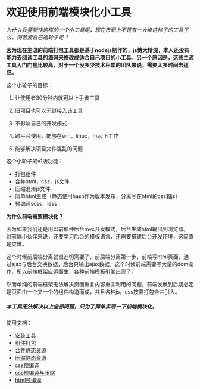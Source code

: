 # 欢迎使用前端模块化小工具

*为什么我要制作这样的一个小工具呢，现在市面上不是有一大堆这样子的工具了么，何苦要自己造轮子呢？*

**因为现在主流的前端打包工具都是基于nodejs制作的，js博大精深，本人还没有能力去阅读工具的源码来修改成适合自己项目的小工具。另一个原因是，这些主流工具入门门槛比较高，对于一个没多少技术积累的团队来说，需要太多时间去适应。**

这个小轮子的目标：

1. 让使用者30分钟内就可以上手该工具

2. 旧项目也可以无缝接入该工具

3. 不影响自己的开发模式

4. 跨平台使用，能够在win，linux，mac下工作

5. 能够解决项目文件混乱的问题

这个小轮子的v1版功能：
- 打包组件
- 合并html，css，js文件
- 压缩混淆js文件
- 简单html生成（静态使用hash作为版本发布，分离写在html的css和js）
- 预编译scss，less

**为什么前端需要模块化？**

因为如果我们还是用以前那种后台mvc开发模式，后台生成html输出到浏览器。对前端小伙伴来说，还要学习后台的模板语言，还需要搭建后台开发环境，这简直是灾难。

这个时候前后端分离就很迫切需要了，前后端分离第一步，前端写html页面，通过ajax与后台交换数据，后台只输出ajax数据。这个时候前端需要写大量的dom操作，所以前端框架应运而生，各种前端模板引擎出现了。

然而单纯的前端框架无法解决页面重复内容重复利用的问题，前端发展到后期必定是页面由一个又一个的组件构造而成，并且各种js，css按需打包合并引入。

##### 本工具无法解决以上全部问题，只为了简单实现一下前端模块化。

使用文档：
- [安装工具](https://github.com/yubang/modular_front/blob/master/doc/install.md "安装工具")
- [组件打包](https://github.com/yubang/modular_front/blob/master/doc/component.md "组件打包")
- [合并静态资源](https://github.com/yubang/modular_front/blob/master/doc/merge.md "合并静态资源")
- [压缩静态资源](https://github.com/yubang/modular_front/blob/master/doc/minify.md "压缩静态资源")
- [css预编译](https://github.com/yubang/modular_front/blob/master/doc/precompiled.md "css预编译")
- [css预编译与压缩](https://github.com/yubang/modular_front/blob/master/doc/precompiled_and_merge.md "css预编译与压缩")
- [html预编译](https://github.com/yubang/modular_front/blob/master/doc/render_html.md "html预编译")